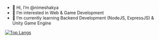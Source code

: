 - 👋 Hi, I’m @nimeshakya
- 👀 I’m interested in Web & Game Development
- 🌱 I’m currently learning Backend Development (NodeJS, ExpressJS) & Unity Game Engine

[![Top Langs](https://github-readme-stats.vercel.app/api/top-langs/?username=nimeshakya)](https://github.com/anuraghazra/github-readme-stats)

<!---
nimeshakya/nimeshakya is a ✨ special ✨ repository because its `README.md` (this file) appears on your GitHub profile.
You can click the Preview link to take a look at your changes.
--->
